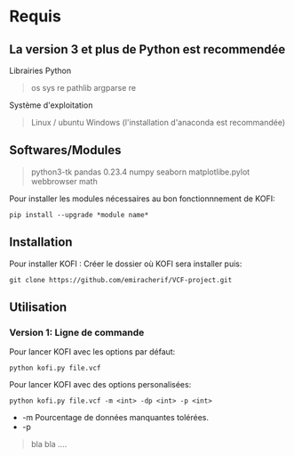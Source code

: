 # Requis

## La version 3 et plus de Python est recommendée 
Librairies Python
> os
> sys
> re
> pathlib
> argparse
> re

Système d'exploitation 
> Linux / ubuntu 
> Windows (l'installation d'anaconda est recommandée) 

## Softwares/Modules
> python3-tk
> pandas 0.23.4
> numpy
> seaborn
> matplotlibe.pylot
> webbrowser
> math

Pour installer les modules nécessaires au bon fonctionnnement de KOFI:
```
pip install --upgrade *module name*
```
## Installation
Pour installer KOFI :
Créer le dossier où KOFI sera installer puis:
```
git clone https://github.com/emiracherif/VCF-project.git
```
## Utilisation
### Version 1: Ligne de commande
Pour lancer KOFI avec les options par défaut:
```
python kofi.py file.vcf
```
Pour lancer KOFI avec des options personalisées:
```
python kofi.py file.vcf -m <int> -dp <int> -p <int>
```
- -m 
 Pourcentage de données manquantes tolérées. 
- -p
> 





> bla bla ....
